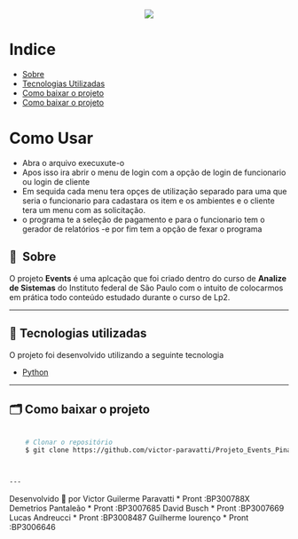 <h1 align="center">
    <img src="https://ik.imagekit.io/VictorParavatti/LogoProjeto_Pretos_e_Brancos_UHHztdi3S.png">
</h1>

# Indice

- [Sobre](#-sobre)
- [Tecnologias Utilizadas](#-tecnologias-utilizadas)
- [Como baixar o projeto](#-como-baixar-o-projeto)
- [Como baixar o projeto](#-como-Usar)

# Como Usar

- Abra o arquivo execuxute-o
- Apos isso ira abrir o menu de login com a opção de login de funcionario ou login de cliente
- Em sequida cada menu tera opçes de utilização separado para uma que seria o funcionario para cadastara os item e os ambientes e o cliente tera um menu com as solicitação.
- o programa te a seleção de pagamento e para o funcionario tem o gerador de relatórios
-e por fim tem a opção de fexar o programa

## 🔖&nbsp; Sobre

O projeto **Events** é uma aplcação que foi criado dentro do curso de **Analize de Sistemas** do Instituto federal de São Paulo  com o intuito de colocarmos em prática todo conteúdo estudado durante o curso de Lp2.

---

## 🚀 Tecnologias utilizadas

O projeto foi desenvolvido utilizando a seguinte tecnologia

- [Python](https://python.org)


---

## 🗂 Como baixar o projeto

```bash

    # Clonar o repositório
    $ git clone https://github.com/victor-paravatti/Projeto_Events_Pinacoteca.git



---
````
Desenvolvido 💜 por Victor Guilerme Paravatti * Pront :BP300788X
                     Demetrios Pantaleão * Pront :BP3007685
                     David Busch * Pront :BP3007669
                     Lucas Andreucci * Pront :BP3008487
                     Guilherme lourenço * Pront :BP3006646
